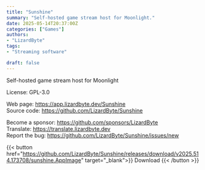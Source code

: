 ```yaml
---
title: "Sunshine"
summary: "Self-hosted game stream host for Moonlight."
date: 2025-05-14T20:37:00Z
categories: ["Games"]
authors:
- "LizardByte"
tags: 
- "Streaming software"

draft: false
---
```


Self-hosted game stream host for Moonlight

License: GPL-3.0

Web page: <https://app.lizardbyte.dev/Sunshine>  
Source code: <https://github.com/LizardByte/Sunshine>

Become a sponsor: <https://github.com/sponsors/LizardByte>  
Translate: <https://translate.lizardbyte.dev>  
Report the bug: <https://github.com/LizardByte/Sunshine/issues/new>  

{{< button href="https://github.com/LizardByte/Sunshine/releases/download/v2025.514.173708/sunshine.AppImage" target="_blank">}}
Download
{{< /button >}}